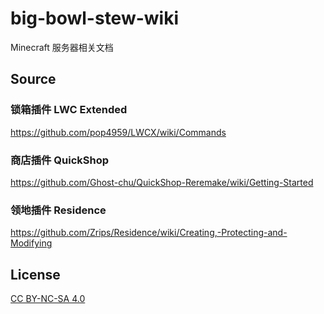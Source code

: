 # big-bowl-stew-wiki
Minecraft 服务器相关文档

## Source

### 锁箱插件 LWC Extended<br>
https://github.com/pop4959/LWCX/wiki/Commands

### 商店插件 QuickShop

https://github.com/Ghost-chu/QuickShop-Reremake/wiki/Getting-Started

### 领地插件 Residence

https://github.com/Zrips/Residence/wiki/Creating,-Protecting-and-Modifying

## License

[CC BY-NC-SA 4.0](https://creativecommons.org/licenses/by-nc-sa/4.0/)
